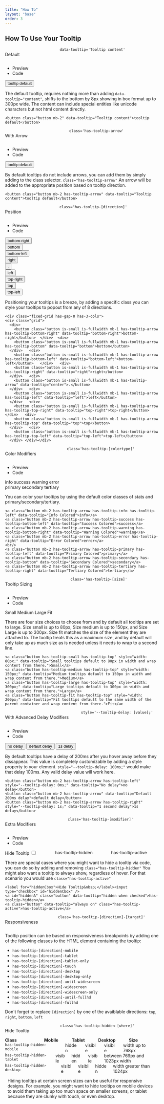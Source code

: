 ```yaml
---
title: "How To"
layout: "base"
order: 3
---
```


<h2 class="subtitle is-2 my-4">How To Use Your Tooltip</h2>

<!-- Default Tab -->
<div class="panel mt-2" data-pagefind-body>
<div class="panel-heading">
  <div class="columns is-mobile is-multiline is-centered">
    <div class="column is-12-mobile is-flex is-justify-content-start custom-mobile-center">
      <p>Default</p>
    </div>
    <div class="column is-12-mobile is-flex is-justify-content-end custom-mobile-center">
      <code class="has-background-grey-lighter has-text-grey-dark px-2 py-1 is-size-7 copy-to-clipboard">data-tooltip='Tooltip content'</code>
    </div>
  </div>
</div>
  <div class="panel-tabs is-toggle is-boxed">
    <div class="tabs is-toggle is-boxed">
      <ul class="mt-2">
        <li class="is-active" data-toggle="tab" data-target="#previewdefault" aria-selected="true"><a>Preview</a></li>
        <li data-toggle="tab" data-target="#previewCodedefault" aria-selected="false"><a>Code</a></li>
      </ul>
    </div>
  </div>
  <div class="tab-content">
    <div class="panel-block tab-pane is-active panel-height" id="previewdefault" role="tabpanel" aria-labelledby="preview-default">
      <div class="content mb-n4">
        <button class="button mb-2" data-tooltip="Tooltip content">tooltip default</button>
        <p>The default tooltip, requires nothing more than adding <code>data-tooltip="content"</code>, shifts to the bottom by 8px showing in box format up to 300px wide. The content can include special entities like unicode characters but not html content directly.</p>
      </div>
    </div>
    <div class="panel-block tab-pane is-hidden panel-height" id="previewCodedefault" role="tabpanel" aria-labelledby="preview-code-default">
<pre class="language-html copy-to-clipboard"><code>&lt;button class=&quot;button mb-2&quot; data-tooltip=&quot;Tooltip content&quot;&gt;tooltip default&lt;/button&gt;
</code></pre>
    </div>
  </div>
</div>

<!-- With Arrow Tab -->
<div class="panel mt-4" data-pagefind-body>
  <div class="panel-heading">
  <div class="columns is-mobile is-multiline is-centered">
    <div class="column is-12-mobile is-flex is-justify-content-start custom-mobile-center">
      <p>With Arrow</p>
    </div>
    <div class="column is-12-mobile is-flex is-justify-content-end custom-mobile-center">
      <code class="has-background-grey-lighter has-text-grey-dark px-2 py-1 is-size-7 copy-to-clipboard">class='has-tooltip-arrow'</code>
    </div>
  </div>
  </div>
    <div class="panel-tabs">
        <div class="tabs is-toggle is-boxed">
            <ul class="mt-2">
                <li class="is-active" data-toggle="tab" data-target="#previewarrow" aria-selected="true"><a>Preview</a></li>
                <li data-toggle="tab" data-target="#previewCodearrow" aria-selected="false"><a>Code</a></li>
            </ul>
        </div>
    </div>
    <div class="tab-content">
        <div class="panel-block tab-pane is-active panel-height" id="previewarrow" role="tabpanel" aria-labelledby="preview-arrow">
      <div class="content mb-n4">
        <button class="button mb-2 has-tooltip-arrow" data-tooltip="Tooltip content">tooltip default</button>
        <p>By default tooltips do not include arrows, you can add them by simply adding to the class selector. <code>class="has-tooltip-arrow"</code> An arrow will be added to the appropriate position based on tooltip direction.</p>
      </div>
        </div>
        <div class="panel-block tab-pane is-hidden panel-height" id="previewCodearrow" role="tabpanel" aria-labelledby="preview-code-arrow">
<pre class="language-html copy-to-clipboard"><code>&lt;button class=&quot;button mb-2 has-tooltip-arrow&quot; data-tooltip=&quot;Tooltip content&quot;&gt;tooltip default&lt;/button&gt;
</code></pre>
        </div>
    </div>
</div>

<!-- Position Tab -->
<div class="panel mt-4" data-pagefind-body>
  <div class="panel-heading">
    <div class="columns is-mobile is-multiline is-centered">
      <div class="column is-12-mobile is-flex is-justify-content-start custom-mobile-center">
        <p>Position</p>
      </div>
      <div class="column is-12-mobile is-flex is-justify-content-end custom-mobile-center">
        <code class="has-background-grey-lighter has-text-grey-dark px-2 py-1 is-size-7 copy-to-clipboard">class='has-tooltip-[direction]'</code>
      </div>
    </div>  
  </div>
    <div class="panel-tabs">
        <div class="tabs is-toggle is-boxed">
            <ul class="mt-2">
                <li class="is-active" data-toggle="tab" data-target="#previewposition" aria-selected="true"><a>Preview</a></li>
                <li data-toggle="tab" data-target="#previewCodeposition" aria-selected="false"><a>Code</a></li>
            </ul>
        </div>
    </div>
    <div class="tab-content">
        <div class="panel-block tab-pane is-active panel-height" id="previewposition" role="tabpanel" aria-labelledby="preview-position">
      <div class="content mb-n4">
      <div class="fixed-grid has-gap-0 has-3-cols">
      <div class="grid">
  <div>
    <button class="button is-small is-fullwidth mb-1 has-tooltip-arrow has-tooltip-bottom-right" data-tooltip="bottom-right">bottom-right</button>
  </div>
  <div>
    <button class="button is-small is-fullwidth mb-1 has-tooltip-arrow has-tooltip-bottom" data-tooltip="bottom">bottom</button>
  </div>
  <div>
    <button class="button is-small is-fullwidth mb-1 has-tooltip-arrow has-tooltip-bottom-left" data-tooltip="bottom-left">bottom-left</button>
  </div>
  
  <div>
    <button class="button is-small is-fullwidth mb-1 has-tooltip-arrow has-tooltip-right" data-tooltip="right">right</button>
  </div>
  <div>
    <button class="button is-small is-fullwidth mb-1 has-tooltip-arrow" data-tooltip="center">.</button>
  </div>
  <div>
    <button class="button is-small is-fullwidth mb-1 has-tooltip-arrow has-tooltip-left" data-tooltip="left">left</button>
  </div>
  
  <div>
    <button class="button is-small is-fullwidth mb-1 has-tooltip-arrow has-tooltip-top-right" data-tooltip="top-right">top-right</button>
  </div>
  <div>
    <button class="button is-small is-fullwidth mb-1 has-tooltip-arrow has-tooltip-top" data-tooltip="top">top</button>
  </div>
  <div>
    <button class="button is-small is-fullwidth mb-1 has-tooltip-arrow has-tooltip-top-left" data-tooltip="top-left">top-left</button>
  </div>
</div></div>
        <p>Positioning your tooltips is a breeze, by adding a specific class you can style your tooltips to popout from any of 8 directions.</p>
      </div>
        </div>
        <div class="panel-block tab-pane is-hidden panel-height" id="previewCodeposition" role="tabpanel" aria-labelledby="preview-code-position">
<pre class="lang-html copy-to-clipboard"><code>&lt;div class=&quot;fixed-grid has-gap-0 has-3-cols&quot;&gt;
&lt;div class=&quot;grid&quot;&gt;
  &lt;div&gt;
    &lt;button class=&quot;button is-small is-fullwidth mb-1 has-tooltip-arrow has-tooltip-bottom-right&quot; data-tooltip=&quot;bottom-right&quot;&gt;bottom-right&lt;/button&gt;  &lt;/div&gt;  &lt;div&gt;
    &lt;button class=&quot;button is-small is-fullwidth mb-1 has-tooltip-arrow has-tooltip-bottom&quot; data-tooltip=&quot;bottom&quot;&gt;bottom&lt;/button&gt; 
  &lt;/div&gt;   &lt;div&gt;
    &lt;button class=&quot;button is-small is-fullwidth mb-1 has-tooltip-arrow has-tooltip-bottom-left&quot; data-tooltip=&quot;bottom-left&quot;&gt;bottom-left&lt;/button&gt;   &lt;/div&gt;   &lt;div&gt;
    &lt;button class=&quot;button is-small is-fullwidth mb-1 has-tooltip-arrow has-tooltip-right&quot; data-tooltip=&quot;right&quot;&gt;right&lt;/button&gt;
  &lt;/div&gt;   &lt;div&gt;
    &lt;button class=&quot;button is-small is-fullwidth mb-1 has-tooltip-arrow&quot; data-tooltip=&quot;center&quot;&gt;.&lt;/button&gt;
  &lt;/div&gt;   &lt;div&gt;
    &lt;button class=&quot;button is-small is-fullwidth mb-1 has-tooltip-arrow has-tooltip-left&quot; data-tooltip=&quot;left&quot;&gt;left&lt;/button&gt;
  &lt;/div&gt;   &lt;div&gt;
    &lt;button class=&quot;button is-small is-fullwidth mb-1 has-tooltip-arrow has-tooltip-top-right&quot; data-tooltip=&quot;top-right&quot;&gt;top-right&lt;/button&gt;   &lt;/div&gt;   &lt;div&gt;
    &lt;button class=&quot;button is-small is-fullwidth mb-1 has-tooltip-arrow has-tooltip-top&quot; data-tooltip=&quot;top&quot;&gt;top&lt;/button&gt;
  &lt;/div&gt;   &lt;div&gt;
    &lt;button class=&quot;button is-small is-fullwidth mb-1 has-tooltip-arrow has-tooltip-top-left&quot; data-tooltip=&quot;top-left&quot;&gt;top-left&lt;/button&gt;
  &lt;/div&gt; &lt;/div&gt;&lt;/div&gt;
</code></pre>
        </div>
    </div>
</div>

<!-- Color Modifiers -->
<div class="panel mt-4" data-pagefind-body>
  <div class="panel-heading">
  <div class="columns is-mobile is-multiline is-centered">
    <div class="column is-12-mobile is-flex is-justify-content-start custom-mobile-center">
      <p>Color Modifiers</p>
    </div>
    <div class="column is-12-mobile is-flex is-justify-content-end custom-mobile-center">
      <code class="has-background-grey-lighter has-text-grey-dark px-2 py-1 is-size-7 copy-to-clipboard">class='has-tooltip-[colortype]'</code>
    </div>
  </div>
  </div>
    <div class="panel-tabs">
        <div class="tabs is-toggle is-boxed">
            <ul class="mt-2">
                <li class="is-active" data-toggle="tab" data-target="#previewcolor" aria-selected="true"><a>Preview</a></li>
                <li data-toggle="tab" data-target="#previewCodecolor" aria-selected="false"><a>Code</a></li>
            </ul>
        </div>
    </div>
    <div class="tab-content">
        <div class="panel-block tab-pane is-active panel-height" id="previewcolor" role="tabpanel" aria-labelledby="preview-color">
      <div class="content mb-n4">
        <a class="button mb-2 has-tooltip-arrow has-tooltip-info has-tooltip-left" data-tooltip="Info Colored">info</a>
        <a class="button mb-2 has-tooltip-arrow has-tooltip-success has-tooltip-bottom-left" data-tooltip="Success Colored">success</a>
        <a class="button mb-2 has-tooltip-arrow has-tooltip-warning has-tooltip-bottom-right" data-tooltip="Warning Colored">warning</a>
        <a class="button mb-2 has-tooltip-arrow has-tooltip-error has-tooltip-right" data-tooltip="Error Colored">error</a>
        <br/>
        <a class="button mb-2 has-tooltip-arrow has-tooltip-primary has-tooltip-left" data-tooltip="Primary Colored">primary</a>
        <a class="button mb-2 has-tooltip-arrow has-tooltip-secondary has-tooltip-bottom" data-tooltip="Secondary Colored">secondary</a>
        <a class="button mb-2 has-tooltip-arrow has-tooltip-tertiary has-tooltip-right" data-tooltip="Tertiary Colored">tertiary</a>        
        <p>You can color your tooltips by using the default color classes of stats and primary/secondary/tertiary.</p>
      </div>
        </div>
        <div class="panel-block tab-pane is-hidden panel-height" id="previewCodecolor" role="tabpanel" aria-labelledby="preview-code-color">
<pre class="language-html copy-to-clipboard"><code>&lt;a class=&quot;button mb-2 has-tooltip-arrow has-tooltip-info has-tooltip-left&quot; data-tooltip=&quot;Info Colored&quot;&gt;info&lt;/a&gt;
&lt;a class=&quot;button mb-2 has-tooltip-arrow has-tooltip-success has-tooltip-bottom-left&quot; data-tooltip=&quot;Success Colored&quot;&gt;success&lt;/a&gt;
&lt;a class=&quot;button mb-2 has-tooltip-arrow has-tooltip-warning has-tooltip-bottom-right&quot; data-tooltip=&quot;Warning Colored&quot;&gt;warning&lt;/a&gt;
&lt;a class=&quot;button mb-2 has-tooltip-arrow has-tooltip-error has-tooltip-right&quot; data-tooltip=&quot;Error Colored&quot;&gt;error&lt;/a&gt;
&lt;br/&gt;
&lt;a class=&quot;button mb-2 has-tooltip-arrow has-tooltip-primary has-tooltip-left&quot; data-tooltip=&quot;Primary Colored&quot;&gt;primary&lt;/a&gt;
&lt;a class=&quot;button mb-2 has-tooltip-arrow has-tooltip-secondary has-tooltip-bottom&quot; data-tooltip=&quot;Secondary Colored&quot;&gt;secondary&lt;/a&gt;
&lt;a class=&quot;button mb-2 has-tooltip-arrow has-tooltip-tertiary has-tooltip-right&quot; data-tooltip=&quot;Tertiary Colored&quot;&gt;tertiary&lt;/a&gt;
</code></pre>
        </div>
    </div>
</div>

<!-- With Size Tab -->
<div class="panel mt-4" data-pagefind-body>
  <div class="panel-heading">
  <div class="columns is-mobile is-multiline is-centered">
    <div class="column is-12-mobile is-flex is-justify-content-start custom-mobile-center">
      <p>Tooltip Sizing</p>
    </div>
    <div class="column is-12-mobile is-flex is-justify-content-end custom-mobile-center">
      <code class="has-background-grey-lighter has-text-grey-dark px-2 py-1 is-size-7 copy-to-clipboard">class='has-tooltip-[size]'</code>
    </div>
  </div>
  </div>
    <div class="panel-tabs">
        <div class="tabs is-toggle is-boxed">
            <ul class="mt-2">
                <li class="is-active" data-toggle="tab" data-target="#previewsize" aria-selected="true"><a>Preview</a></li>
                <li data-toggle="tab" data-target="#previewCodesize" aria-selected="false"><a>Code</a></li>
            </ul>
        </div>
    </div>
    <div class="tab-content">
        <div class="panel-block tab-pane is-active panel-height" id="previewsize" role="tabpanel" aria-labelledby="preview-size">
      <div class="content mb-n4">
					<p>
						<a class="button has-tooltip-small has-tooltip-top" style="width: 80px;"
							data-tooltip="Small tooltips default to 80px in width and wrap content from there.">
							Small</a>
						<a class="button has-tooltip-medium has-tooltip-top" style="width: 150px;"
							data-tooltip="Medium tooltips default to 150px in width and wrap content from there.">
							Medium</a>
						<a class="button has-tooltip-large has-tooltip-top"	style="width: 300px;"
							data-tooltip="Large tooltips default to 300px in width and wrap content from there.">
							Large</a>
						<a class="button has-tooltip-fit has-tooltip-top" style="width: 200px;"
							data-tooltip="Fit tooltips default to the same width of the parent container and wrap content from there.">
							Fit
						</a>
					</p>
        <p>There are four size choices to choose from and by default all tooltips are set to large. Size small is up to 80px, Size medium is up to 150px, and Size Large is up to 300px. Size fit matches the size of the element they are attached to. The tooltip treats this as a maximum size, and by default will only take up as much size as is needed unless it needs to wrap to a second line. </p>
      </div>
        </div>
        <div class="panel-block tab-pane is-hidden panel-height" id="previewCodesize" role="tabpanel" aria-labelledby="preview-code-size">
<pre class="language-html copy-to-clipboard"><code>&lt;a class=&quot;button has-tooltip-small has-tooltip-top&quot; style=&quot;width: 80px;&quot; data-tooltip=&quot;Small tooltips default to 80px in width and wrap content from there.&quot;&gt;Small&lt;/a&gt;
&lt;a class=&quot;button has-tooltip-medium has-tooltip-top&quot; style=&quot;width: 150px;&quot; data-tooltip=&quot;Medium tooltips default to 150px in width and wrap content from there.&quot;&gt;Medium&lt;/a&gt;
&lt;a class=&quot;button has-tooltip-large has-tooltip-top&quot; style=&quot;width: 300px;&quot; data-tooltip=&quot;Large tooltips default to 300px in width and wrap content from there.&quot;&gt;Large&lt;/a&gt;
&lt;a class=&quot;button has-tooltip-fit has-tooltip-top&quot; style="width: 200px;" data-tooltip=&quot;Fit tooltips default to the same width of the parent container and wrap content from there.&quot;&gt;Fit&lt;/a&gt;
</code></pre>
        </div>
    </div>
</div>

<!-- With Delay Modifiers -->
<div class="panel mt-4" data-pagefind-body>
  <div class="panel-heading">
  <div class="columns is-mobile is-multiline is-centered">
    <div class="column is-12-mobile is-flex is-justify-content-start custom-mobile-center">
      <p>With Advanced Delay Modifiers</p>
    </div>
    <div class="column is-12-mobile is-flex is-justify-content-end custom-mobile-center">
      <code class="has-background-grey-lighter has-text-grey-dark px-2 py-1 is-size-7 copy-to-clipboard">style='--tooltip-delay: [value];'</code>
    </div>
  </div>
  </div>
    <div class="panel-tabs">
        <div class="tabs is-toggle is-boxed">
            <ul class="mt-2">
                <li class="is-active" data-toggle="tab" data-target="#previewdelay" aria-selected="true"><a>Preview</a></li>
                <li data-toggle="tab" data-target="#previewCodedelay" aria-selected="false"><a>Code</a></li>
            </ul>
        </div>
    </div>
    <div class="tab-content">
        <div class="panel-block tab-pane is-active panel-height" id="previewdelay" role="tabpanel" aria-labelledby="preview-delay">
      <div class="content mb-n4">
        <button class="button mb-2 has-tooltip-arrow has-tooltip-left" style="--tooltip-delay: 0ms;" data-tooltip="No delay">no delay</button>
        <button class="button mb-2 has-tooltip-arrow" data-tooltip="Default 200ms delay">default delay</button>
        <button class="button mb-2 has-tooltip-arrow has-tooltip-right" style="--tooltip-delay: 1s;" data-tooltip="1 second delay">1s delay</button>
        <p>By default tooltips have a delay of 200ms after you hover away before they dissappear. This value is completely customizable by adding a style property to your element. <code>style="--tooltip-delay: 100ms;"</code> would make that delay 100ms. Any valid delay value will work here.</p>
      </div>
        </div>
        <div class="panel-block tab-pane is-hidden panel-height" id="previewCodedelay" role="tabpanel" aria-labelledby="preview-code-delay">
<pre class="language-html copy-to-clipboard"><code>&lt;button class=&quot;button mb-2 has-tooltip-arrow has-tooltip-left&quot; style=&quot;--tooltip-delay: 0ms;&quot; data-tooltip=&quot;No delay&quot;&gt;no delay&lt;/button&gt;
&lt;button class=&quot;button mb-2 has-tooltip-arrow&quot; data-tooltip=&quot;Default 200ms delay&quot;&gt;default delay&lt;/button&gt;
&lt;button class=&quot;button mb-2 has-tooltip-arrow has-tooltip-right&quot; style=&quot;--tooltip-delay: 1s;&quot; data-tooltip=&quot;1 second delay&quot;&gt;1s delay&lt;/button&gt;
</code></pre>
        </div>
    </div>
</div>

<!-- With Extra Modifiers -->
<div class="panel mt-4" data-pagefind-body>
  <div class="panel-heading">
  <div class="columns is-mobile is-multiline is-centered">
    <div class="column is-12-mobile is-flex is-justify-content-start custom-mobile-center">
      <p>Extra Modifiers</p>
    </div>
    <div class="column is-12-mobile is-flex is-justify-content-end custom-mobile-center">
      <code class="has-background-grey-lighter has-text-grey-dark px-2 py-1 is-size-7 copy-to-clipboard">class='has-tooltip-[modifier]'</code>
    </div>
  </div>
  </div>
    <div class="panel-tabs">
        <div class="tabs is-toggle is-boxed">
            <ul class="mt-2">
                <li class="is-active" data-toggle="tab" data-target="#previewmodifier" aria-selected="true"><a>Preview</a></li>
                <li data-toggle="tab" data-target="#previewCodemodifier" aria-selected="false"><a>Code</a></li>
            </ul>
        </div>
    </div>
    <div class="tab-content">
        <div class="panel-block tab-pane is-active panel-height" id="previewmodifier" role="tabpanel" aria-labelledby="preview-modifier">
      <div class="content mb-n4">
<div class="columns is-mobile">
 <div class="column is-4 is-flex is-align-items-center is-justify-content-center">
   <label for="hiddenCbox">Hide Tooltip&nbsp;</label><input type="checkbox" id="hiddenCbox" />
 </div>
 <div class="column is-4">
   <a id="hiddenA" class="button" data-tooltip="hidden when checked">has-tooltip-hidden</a>
 </div>
 <div class="column is-4">
   <a class="button" data-tooltip="always on" class="has-tooltip-active">has-tooltip-active</a>
 </div>
</div>
        <p>There are special cases where you might want to hide a tooltip via code, you can do so by adding and removing <code>class="has-tooltip-hidden"</code> You might also want a tooltip to always show, regardless of hover. For that scenario you would use <code>class="has-tooltip-active"</code></p>
      </div>
        </div>
        <div class="panel-block tab-pane is-hidden panel-height" id="previewCodemodifier" role="tabpanel" aria-labelledby="preview-code-modifier">
<pre class="language-html copy-to-clipboard"><code>&lt;label for=&quot;hiddenCbox&quot;&gt;Hide Tooltip&amp;nbsp;&lt;/label&gt;&lt;input type=&quot;checkbox&quot; id=&quot;hiddenCbox&quot; /&gt;
&lt;a id=&quot;hiddenA&quot; class=&quot;button&quot; data-tooltip=&quot;hidden when checked&quot;&gt;has-tooltip-hidden&lt;/a&gt;
&lt;a class=&quot;button&quot; data-tooltip=&quot;always on&quot; class=&quot;has-tooltip-active&quot;&gt;has-tooltip-active&lt;/a&gt;
</code></pre>
        </div>
    </div>
</div>

<!-- Responsive Tab (not yet implemented) -->
<div class="panel mt-4 is-hidden" data-pagefind-body>
  <div class="panel-heading">
    <div class="columns is-mobile is-multiline is-centered">
      <div class="column is-12-mobile is-flex is-justify-content-start custom-mobile-center">
        <p>Responsiveness</p>
      </div>
    <div class="column is-12-mobile is-flex is-justify-content-end custom-mobile-center">
      <code class="has-background-grey-lighter has-text-grey-dark px-2 py-1 is-size-7 copy-to-clipboard">class='has-tooltip-[direction]-[target]'</code>
    </div>
  </div>
</div>
  <div class="panel-block">
    <div class="panel-content">
      <p>Tooltip position can be based on responsiveness breakpoints by adding one of the following classes to the HTML element containing the tooltip:</p>
      <ul>
        <li class="has-tooltip-right-mobile" data-tooltip="has-tooltip-right-mobile"><code class="copy-to-clipboard">has-tooltip-[direction]-mobile</code></li>
        <li class="has-tooltip-top-tablet" data-tooltip="has-tooltip-top-tablet"><code class="copy-to-clipboard">has-tooltip-[direction]-tablet</code></li>
        <li class="has-tooltip-left-tablet-only" data-tooltip="has-tooltip-left-tablet-only"><code class="copy-to-clipboard">has-tooltip-[direction]-tablet-only</code></li>
        <li class="has-tooltip-right-touch" data-tooltip="has-tooltip-right-touch"><code class="copy-to-clipboard">has-tooltip-[direction]-touch</code></li>
        <li class="has-tooltip-top-desktop" data-tooltip="has-tooltip-top-desktop"><code class="copy-to-clipboard">has-tooltip-[direction]-desktop</code></li>
        <li class="has-tooltip-left-desktop-only" data-tooltip="has-tooltip-left-desktop-only"><code class="copy-to-clipboard">has-tooltip-[direction]-desktop-only</code></li>
        <li class="has-tooltip-right-until-widescreen" data-tooltip="has-tooltip-right-until-widescreen"><code class="copy-to-clipboard">has-tooltip-[direction]-until-widescreen</code></li>
        <li class="has-tooltip-top-widescreen" data-tooltip="has-tooltip-top-widescreen"><code class="copy-to-clipboard">has-tooltip-[direction]-widescreen</code></li>
        <li class="has-tooltip-left-widescreen-only" data-tooltip="has-tooltip-left-widescreen-only"><code class="copy-to-clipboard">has-tooltip-[direction]-widescreen-only</code></li>
        <li class="has-tooltip-right-until-fullhd" data-tooltip="has-tooltip-right-until-fullhd"><code class="copy-to-clipboard">has-tooltip-[direction]-until-fullhd</code></li>
        <li class="has-tooltip-top-fullhd" data-tooltip="has-tooltip-top-fullhd"><code class="copy-to-clipboard">has-tooltip-[direction]-fullhd</code></li>
      </ul>
<p>Don't forget to replace <code>[direction]</code>&nbsp;by one of the avaiblable directions: <code>top</code>, <code>right</code>, <code>bottom</code>, <code>left</code></p>
    </div>
  </div>
</div>

<!-- Hidden Tab -->
<div class="panel" data-pagefind-body>
  <div class="panel-heading">
    <div class="columns is-mobile is-centered">
      <div class="column is-flex is-justify-content-start custom-mobile-center">
        <p>Hide Tooltip</p>
      </div>
      <div class="column is-flex is-justify-content-end custom-mobile-center">
        <code class="has-background-grey-lighter has-text-grey-dark px-2 py-1 is-size-7 copy-to-clipboard">class='has-tooltip-hidden-[where]'</code>
      </div>
    </div>  
  </div>  

  <div class="panel-block">
    <div class="panel-content">

<div class="container">
  <!-- Header Row (hidden on mobile) -->
  <div class="columns is-hidden-mobile">
    <div class="column is-4"><strong>Class</strong></div>
    <div class="column is-4">
      <div class="columns">
        <div class="column is-4"><strong>Mobile</strong></div>
        <div class="column is-4"><strong>Tablet</strong></div>
        <div class="column is-4"><strong>Desktop</strong></div>
      </div>
    </div>
    <div class="column is-4"><strong>Size</strong></div>
  </div>

  <!-- Tooltip Rows -->
  <div class="columns">
    <div class="column is-4 is-full-mobile">
      <code class="copy-to-clipboard has-tooltip-hidden-mobile has-tooltip-right" data-tooltip="has-tooltip-hidden-mobile">has-tooltip-hidden-mobile</code>
    </div>
    <div class="column is-4">
      <div class="columns">
        <div class="column is-4"><span class="tag is-danger">hidden</span></div>
        <div class="column is-4"><span class="tag is-success">visible</span></div>
        <div class="column is-4"><span class="tag is-success">visible</span></div>
      </div>
    </div>
    <div class="column is-4 is-hidden-mobile"><span>width up to 768px</span></div>
  </div>

  <!-- Additional Tooltip Rows -->
  <div class="columns">
    <div class="column is-4 is-full-mobile">
      <code class="copy-to-clipboard has-tooltip-hidden-tablet has-tooltip-right" data-tooltip="has-tooltip-hidden-tablet">has-tooltip-hidden-tablet</code>
    </div>
    <div class="column is-4">
      <div class="columns">
        <div class="column is-4"><span class="tag is-success">visible</span></div>
        <div class="column is-4"><span class="tag is-danger">hidden</span></div>
        <div class="column is-4"><span class="tag is-success">visible</span></div>
      </div>
    </div>    
    <div class="column is-4 is-hidden-mobile"><span>between 769px and 1023px width</span></div>
  </div>

  <!-- Desktop Tooltip Row -->
  <div class="columns">
    <div class="column is-4 is-full-mobile">
      <code class="copy-to-clipboard has-tooltip-hidden-desktop has-tooltip-right" data-tooltip="has-tooltip-hidden-desktop">has-tooltip-hidden-desktop</code>
    </div>
    <div class="column is-4">
      <div class="columns">
        <div class="column is-4"><span class="tag is-success">visible</span></div>
        <div class="column is-4"><span class="tag is-success">visible</span></div>
        <div class="column is-4"><span class="tag is-danger">hidden</span></div>
      </div>
    </div>       
    <div class="column is-4 is-hidden-mobile"><span>width greater than 1024px</span></div>
  </div>
</div>
<!-- Informational Content -->
<div style="margin: 8px;">
    <p>Hiding tooltips at certain screen sizes can be useful for responsive designs. For example, you might want to hide tooltips on mobile devices to avoid them taking up too much space on smaller screens, or tablet because they are clunky with touch, or even desktop.</p>
    </div>
    </div>
  </div>    
</div>
